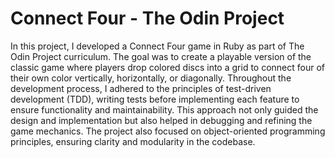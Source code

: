# Connect Four - The Odin Project

In this project, I developed a Connect Four game in Ruby as part of The Odin Project curriculum. The goal was to create a playable version of the classic game where players drop colored discs into a grid to connect four of their own color vertically, horizontally, or diagonally. Throughout the development process, I adhered to the principles of test-driven development (TDD), writing tests before implementing each feature to ensure functionality and maintainability. This approach not only guided the design and implementation but also helped in debugging and refining the game mechanics. The project also focused on object-oriented programming principles, ensuring clarity and modularity in the codebase.